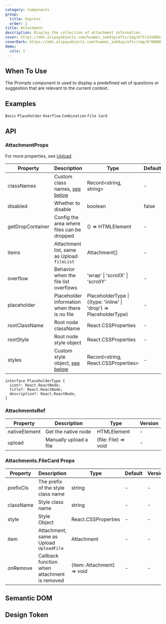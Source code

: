 ```yaml
---
category: Components
group:
  title: Express
  order: 2
title: Attachment
description: Display the collection of attachment information.
cover: https://mdn.alipayobjects.com/huamei_iwk9zp/afts/img/A*5l2oSKBXatAAAAAAAAAAAAAADgCCAQ/original
coverDark: https://mdn.alipayobjects.com/huamei_iwk9zp/afts/img/A*N8QHQJhgfbEAAAAAAAAAAAAADgCCAQ/original
demo:
  cols: 1
---
```


## When To Use

The Prompts component is used to display a predefined set of questions or suggestion that are relevant to the current context.

## Examples

<!-- prettier-ignore -->
<code src="./demo/basic.tsx">Basic</code>
<code src="./demo/placeholder.tsx">Placeholder</code>
<code src="./demo/overflow.tsx">Overflow</code>
<code src="./demo/with-sender.tsx">Combination</code>
<code src="./demo/files.tsx">File Card</code>

## API

### AttachmentProps

For more properties, see [Upload](https://ant.design/components/upload).

| Property | Description | Type | Default | Version |
| --- | --- | --- | --- | --- |
| classNames | Custom class names, [see below](#semantic-dom) | Record<string, string> | - | - |
| disabled | Whether to disable | boolean | false | - |
| getDropContainer | Config the area where files can be dropped | () => HTMLElement | - | - |
| items | Attachment list, same as Upload `fileList` | Attachment[] | - | - |
| overflow | Behavior when the file list overflows | 'wrap' \| 'scrollX' \| 'scrollY' | - | - |
| placeholder | Placeholder information when there is no file | PlaceholderType \| ((type: 'inline' \| 'drop') => PlaceholderType) | - | - |
| rootClassName | Root node className | React.CSSProperties | - | - |
| rootStyle | Root node style object | React.CSSProperties | - | - |
| styles | Custom style object, [see below](#semantic-dom) | Record<string, React.CSSProperties> | - | - |

```tsx | pure
interface PlaceholderType {
  icon?: React.ReactNode;
  title?: React.ReactNode;
  description?: React.ReactNode;
}
```

### AttachmentsRef

| Property      | Description            | Type                 | Version |
| ------------- | ---------------------- | -------------------- | ------- |
| nativeElement | Get the native node    | HTMLElement          | -       |
| upload        | Manually upload a file | (file: File) => void | -       |

### Attachments.FileCard Props

| Property | Description | Type | Default | Version |
| --- | --- | --- | --- | --- |
| prefixCls | The prefix of the style class name | string | - | - |
| className | Style class name | string | - | - |
| style | Style Object | React.CSSProperties | - | - |
| item | Attachment, same as Upload `UploadFile` | Attachment | - | - |
| onRemove | Callback function when attachment is removed | (item: Attachment) => void | - | - |

## Semantic DOM

<code src="./demo/_semantic.tsx" simplify="true"></code>

## Design Token

<ComponentTokenTable component="Prompts"></ComponentTokenTable>
